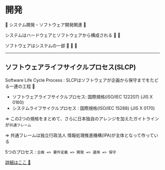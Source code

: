 # 開発

:dog: システム開発・ソフトウェア開発関連 :dog:

システムはハードウェアとソフトウェアから構成される :dog: :dog:

ソフトウェアはシステムの一部 :dog: :dog: :dog:

---

## ソフトウェアライフサイクルプロセス(SLCP)

Software Life Cycle Process : SLCPはソフトウェアが企画から保守までをたどる一連の工程 :dog: 

- ソフトウェアライフサイクルプロセス: 国際規格(ISO/IEC 122207) (JIS X 0160)
- システムライフサイクルプロセス : 国際規格(ISO/IEC 15288) (JIS X 0170)

=> この2つの規格をまとめて、さらに日本独自のアレンジを加えたガイトラインが`共通フレーム`

=> 共通フレームは独立行政法人 情報処理推進機構(IPA)が主体となって作っている

5つのプロセス : `企画 => 要件定義 => 開発 => 運用 => 保守`

[詳細はここ :dog: ](SLCP.md)

